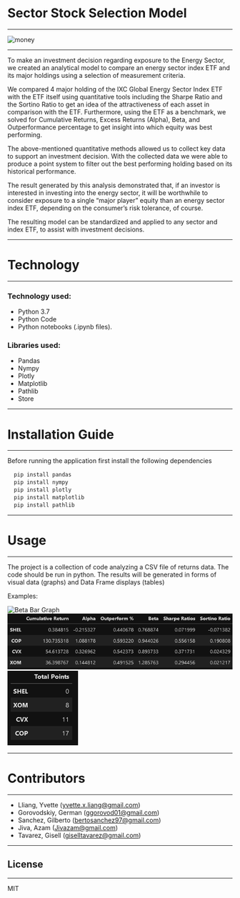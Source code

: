 # **Sector Stock Selection Model**

---

![money](screenshots/franklins.png)

---
To make an investment decision regarding exposure to the Energy Sector, we created an analytical model to compare an energy sector index ETF and its major holdings using a selection of measurement criteria.

We compared 4 major holding of the IXC Global Energy Sector Index ETF with the ETF itself using quantitative tools including the Sharpe Ratio and the Sortino Ratio to get an idea of the attractiveness of each asset in comparison with the ETF. Furthermore, using the ETF as a benchmark, we solved for Cumulative Returns, Excess Returns (Alpha), Beta, and Outperformance percentage to get insight into which equity was best performing. 

The above-mentioned quantitative methods allowed us to collect key data to support an investment decision. With the collected data we were able to produce a point system to filter out the best performing holding based on its historical performance. 

The result generated by this analysis demonstrated that, if an investor is interested in investing into the energy sector, it will be worthwhile to consider exposure to a single “major player” equity than an energy sector index ETF, depending on the consumer’s risk tolerance, of course. 

The resulting model can be standardized and applied to any sector and index ETF, to assist with investment decisions. 

---

# **Technology**

---

### Technology used:

- Python 3.7
- Python Code
- Python notebooks (.ipynb files).

### Libraries used:

- Pandas
- Nympy
- Plotly
- Matplotlib
- Pathlib
- Store

---

# **Installation Guide**

---

Before running the application first install the following dependencies

```python
  pip install pandas
  pip install nympy
  pip install plotly
  pip install matplotlib
  pip install pathlib
```

---

# **Usage**
---

The project is a collection of code analyzing a CSV file of returns data. The code should be run in python. The results will be generated in forms of visual data (graphs) and Data Frame displays (tables)

Examples: 

![Beta Bar Graph](screeshots/beta_bar_graph.png)
![Data_Frame](screenshots/data_table.png)
![Point Count Results](screenshots/results.png)

---

# **Contributors**
---

- Lliang, Yvette (yvette.x.liang@gmail.com)
- Gorovodskiy, German (ggorovod01@gmail.com) 
- Sanchez, Gilberto (bertosanchez97@gmail.com)
- Jiva, Azam (Jivazam@gmail.com)
- Tavarez, Gisell (giselltavarez@gmail.com)
---
## **License**
---

MIT
